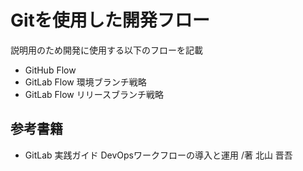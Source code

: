 # Gitを使用した開発フロー
説明用のため開発に使用する以下のフローを記載


* GitHub Flow
* GitLab Flow 環境ブランチ戦略
* GitLab Flow リリースブランチ戦略


## 参考書籍
* GitLab 実践ガイド DevOpsワークフローの導入と運用 /著 北山 晋吾
